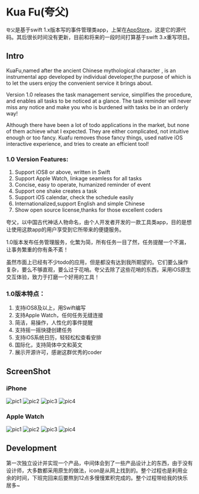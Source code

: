 # Kua Fu(夸父)

`夸父`是基于swift 1.x版本写的事件管理类app，上架在[AppStore](https://itunes.apple.com/cn/app/kua-fu/id1024927740?mt=8)，这是它的源代码。其后很长时间没有更新，目前和将来的一段时间打算基于swift 3.x重写项目。

## Intro

KuaFu,named after the ancient Chinese mythological character , is an instrumental app developed by individual developer,the purpose of which is to let the users enjoy the convenient service it brings about.

Version 1.0 releases the task management service, simplifies the procedure, and enables all tasks to be noticed at a glance. The task reminder will never miss any notice and make you who is burdened with tasks be in an orderly way!

Although there have been a lot of todo applications in the market, but none of them achieve what I expected. They are either complicated, not intuitive enough or too fancy. Kuafu removes those fancy things, used native iOS interactive experience, and tries to create an efficient tool!

### 1.0 Version Features:

1. Support iOS8 or above, written in Swift
2. Support Apple Watch, linkage seamless for all tasks
3. Concise, easy to operate, humanized reminder of event
4. Support one shake creates a task
5. Support iOS calendar, check the schedule easily
6. Internationalized,support English and simple Chinese
7. Show open source license,thanks for those excellent coders

夸父，以中国古代神话人物命名，由个人开发者开发的一款工具类app，目的是想让使用这款app的用户享受到它所带来的便捷服务。

1.0版本发布任务管理服务，化繁为简，所有任务一目了然，任务提醒一个不漏，让事务繁重的你有条不紊！

虽然市面上已经有不少todo的应用，但是都没有达到我所期望的。它们要么操作复杂，要么不够直观，要么过于花哨。夸父去除了这些花哨的东西，采用iOS原生交互体验，致力于打磨一个好用的工具！



### 1.0版本特点：
1. 支持iOS8及以上，用Swift编写
2. 支持Apple Watch，任何任务无缝连接
3. 简洁，易操作，人性化的事件提醒
4. 支持摇一摇快捷创建任务
5. 支持iOS系统日历，轻轻松松查看安排
6. 国际化，支持简体中文和英文
7. 展示开源许可，感谢这群优秀的coder

## ScreenShot
### iPhone
![pic1](http://a1.mzstatic.com/us/r30/Purple1/v4/91/ff/57/91ff57b4-6bba-a27d-b47d-1046f9e4e8e8/screen322x572.jpeg)
![pic2](http://a3.mzstatic.com/us/r30/Purple69/v4/d2/25/07/d2250792-b993-4cd9-f9e7-38dd6150cb56/screen322x572.jpeg)
![pic3](http://a5.mzstatic.com/us/r30/Purple7/v4/8c/63/6b/8c636b41-fdc2-c563-23de-a53fec056708/screen322x572.jpeg)
![pic4](http://a2.mzstatic.com/us/r30/Purple69/v4/25/24/a2/2524a29e-b128-2d76-3188-126e80bb7188/screen322x572.jpeg)

### Apple Watch
![pic1](http://a5.mzstatic.com/us/r30/Purple7/v4/03/9a/4a/039a4aae-3b5c-57ea-a496-2f37c938fbe5/screen390x390.jpeg)
![pic2](http://a5.mzstatic.com/us/r30/Purple5/v4/50/1e/4d/501e4d80-507f-4890-6572-e9b0508f2be2/screen390x390.jpeg)
![pic3](http://a2.mzstatic.com/us/r30/Purple5/v4/bb/86/07/bb860756-0abd-ee2c-2c92-3372892ad844/screen390x390.jpeg)
![pic4](http://a3.mzstatic.com/us/r30/Purple7/v4/75/bd/33/75bd330d-d5fc-e40c-89d2-26673f095d60/screen390x390.jpeg)

## Development

第一次独立设计并实现一个产品，中间体会到了一些产品设计上的东西，由于没有设计师，大多数都采用原生的做法，icon是从网上找到的。整个过程也是利用业余的时间，下班完回来后要熬到12点多慢慢累积完成的。整个过程带给我的快乐居多~
